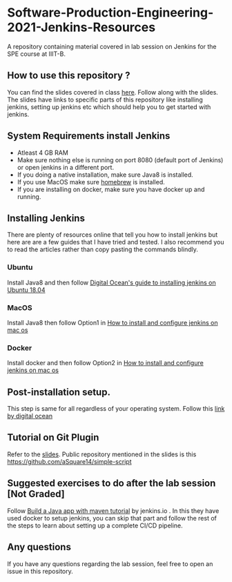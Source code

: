 # Software-Production-Engineering-2021-Jenkins-Resources

A repository containing material covered in lab session on Jenkins for the SPE course at IIIT-B. 

## How to use this repository ?

You can find the slides covered in class [here](https://docs.google.com/presentation/d/1hTTM1Xei3CwP-2G8qwAlgdDIAVhDY3YuLQsAH3-_oM8/edit?usp=sharing). Follow along with the slides. The slides have links to specific parts of this repository like installing jenkins, setting up jenkins etc which should help you to get started with jenkins. 

## System Requirements install Jenkins
 - Atleast 4 GB RAM
 - Make sure nothing else is running on port 8080 (default port of Jenkins) or open jenkins in a different port.
 - If you doing a native installation, make sure Java8 is installed. 
 - If you use MacOS make sure [homebrew](https://brew.sh/) is installed.
 - If you are installing on docker, make sure you have docker up and running.
 
 ## Installing Jenkins
 
There are plenty of resources online that tell you how to install jenkins but here are are a few guides that I have tried and tested. I also recommend you to read the articles rather than copy pasting the commands blindly.
 
 ### Ubuntu
 
Install Java8 and then follow [Digital Ocean's guide to installing jenkins on Ubuntu 18.04](https://www.digitalocean.com/community/tutorials/how-to-install-jenkins-on-ubuntu-18-04)
 
 ### MacOS

Install Java8 then follow Option1 in [How to install and configure jenkins on mac os](https://coralogix.com/log-analytics-blog/how-to-install-and-configure-jenkins-on-the-mac-os/)
 
 ### Docker
 
Install docker and then follow Option2 in [How to install and configure jenkins on mac os](https://coralogix.com/log-analytics-blog/how-to-install-and-configure-jenkins-on-the-mac-os/)

## Post-installation setup.

This step is same for all regardless of your operating system. Follow this [link by digital ocean](https://www.digitalocean.com/community/tutorials/how-to-install-jenkins-on-ubuntu-18-04#step-4-%E2%80%94-setting-up-jenkins)

## Tutorial on Git Plugin

Refer to the [slides](https://docs.google.com/presentation/d/1hTTM1Xei3CwP-2G8qwAlgdDIAVhDY3YuLQsAH3-_oM8/edit?usp=sharing).
Public repository mentioned in the slides is this https://github.com/aSquare14/simple-script

## Suggested exercises to do after the lab session [Not Graded]

Follow [Build a Java app with maven tutorial](https://www.jenkins.io/doc/tutorials/build-a-java-app-with-maven/) by jenkins.io . In this they have used docker to setup jenkins, you can skip that part and follow the rest of the steps to learn about setting up a complete CI/CD pipeline. 

## Any questions

If you have any questions regarding the lab session, feel free to open an issue in this repository.
